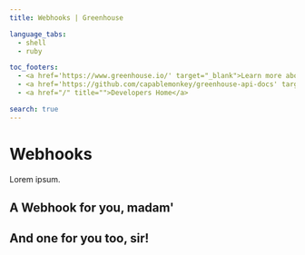 ```yaml
---
title: Webhooks | Greenhouse

language_tabs:
  - shell
  - ruby

toc_footers:
  - <a href='https://www.greenhouse.io/' target="_blank">Learn more about Greenhouse</a>
  - <a href='https://github.com/capablemonkey/greenhouse-api-docs' target="_blank">GitHub repository</a>
  - <a href="/" title="">Developers Home</a>

search: true
---
```


# Webhooks

Lorem ipsum.

## A Webhook for you, madam'

## And one for you too, sir!